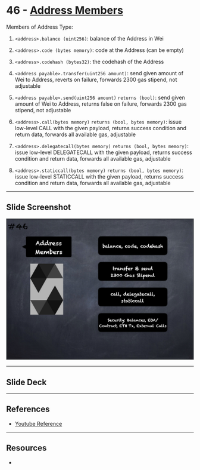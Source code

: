 # 46 - [Address Members](Address%20Members.md)
Members of Address Type:

1.  `<address>.balance (uint256)`: balance of the Address in Wei
    
2.  `<address>.code (bytes memory)`: code at the Address (can be empty)
    
3.  `<address>.codehash (bytes32)`: the codehash of the Address
    
4.  `<address payable>.transfer(uint256 amount)`: send given amount of Wei to Address, reverts on failure, forwards 2300 gas stipend, not adjustable
    
5.  `<address payable>.send(uint256 amount)` `returns (bool)`: send given amount of Wei to Address, returns false on failure, forwards 2300 gas stipend, not adjustable
    
6.  `<address>.call(bytes memory)` `returns (bool, bytes memory)`: issue low-level CALL with the given payload, returns success condition and return data, forwards all available gas, adjustable
    
7.  `<address>.delegatecall(bytes memory)` `returns (bool, bytes memory)`: issue low-level DELEGATECALL with the given payload, returns success condition and return data, forwards all available gas, adjustable
    
8.  `<address>.staticcall(bytes memory)` `returns (bool, bytes memory)`: issue low-level STATICCALL with the given payload, returns success condition and return data, forwards all available gas, adjustable

___
## Slide Screenshot
![046.png](../images/solidity101/046.png)
___
## Slide Deck

___
## References
- [Youtube Reference](https://youtu.be/6VIJpze1jbU?t=790)

___
## Resources
- 
